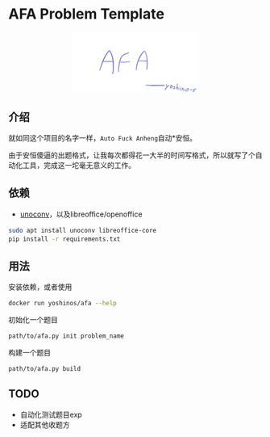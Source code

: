 # AFA Problem Template

<img src="./AFA.png" style="width: 50%;margin-left: 25%;">

## 介绍

就如同这个项目的名字一样，`Auto Fuck Anheng`自动*安恒。

由于安恒傻逼的出题格式，让我每次都得花一大半的时间写格式，所以就写了个自动化工具，完成这一坨毫无意义的工作。

## 依赖

- [unoconv](https://github.com/unoconv/unoconv)，以及libreoffice/openoffice

```sh
sudo apt install unoconv libreoffice-core
pip install -r requirements.txt
```

## 用法

安装依赖，或者使用

```sh
docker run yoshinos/afa --help
```

初始化一个题目
```sh
path/to/afa.py init problem_name
```

构建一个题目
```sh
path/to/afa.py build
```

## TODO

- 自动化测试题目exp
- 适配其他收题方